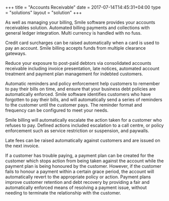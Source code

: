 +++
title = "Accounts Receivable"
date = 2017-07-14T14:45:31+04:00
type = "solutions"
layout = "solution"
+++

As well as managing your billing, Smile software provides your accounts receivables solution. Automated billing payments and collections with general ledger integration. Multi currency is handled with no fuss.

Credit card surcharges can be raised automatically when a card is used to pay an account. Smile billing accepts funds from multiple clearance gateways.

Reduce your exposure to post-paid debtors via consolidated accounts receivable including invoice presentation, late notices, automated account treatment and payment plan management for indebted customers.

Automatic reminders and policy enforcement help customers to remember to pay their bills on time, and ensure that your business debt policies are automatically enforced. Smile software identifies customers who have forgotten to pay their bills, and will automatically send a series of reminders to the customer until the customer pays. The reminder format and frequency can be configured to meet your needs.

Smile billing will automatically escalate the action taken for a customer who refuses to pay. Defined actions included escalation to a call centre, or policy enforcement such as service restriction or suspension, and paywalls.

Late fees can be raised automatically against customers and are issued on the next invoice.

If a customer has trouble paying, a payment plan can be created for the customer which stops action from being taken against the account while the payment plan is being honoured by the customer. However, if the customer fails to honour a payment within a certain grace period, the account will automatically revert to the appropriate policy or action. Payment plans improve customer retention and debt recovery by providing a fair and automatically enforced means of resolving a payment issue, without needing to terminate the relationship with the customer.
